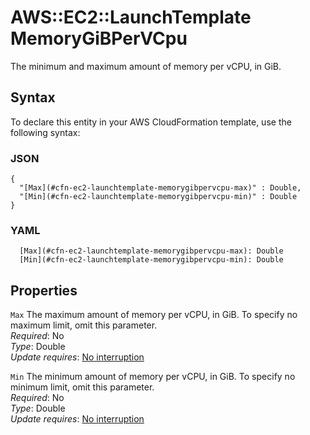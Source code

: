 # AWS::EC2::LaunchTemplate MemoryGiBPerVCpu<a name="aws-properties-ec2-launchtemplate-memorygibpervcpu"></a>

The minimum and maximum amount of memory per vCPU, in GiB\.

## Syntax<a name="aws-properties-ec2-launchtemplate-memorygibpervcpu-syntax"></a>

To declare this entity in your AWS CloudFormation template, use the following syntax:

### JSON<a name="aws-properties-ec2-launchtemplate-memorygibpervcpu-syntax.json"></a>

```
{
  "[Max](#cfn-ec2-launchtemplate-memorygibpervcpu-max)" : Double,
  "[Min](#cfn-ec2-launchtemplate-memorygibpervcpu-min)" : Double
}
```

### YAML<a name="aws-properties-ec2-launchtemplate-memorygibpervcpu-syntax.yaml"></a>

```
  [Max](#cfn-ec2-launchtemplate-memorygibpervcpu-max): Double
  [Min](#cfn-ec2-launchtemplate-memorygibpervcpu-min): Double
```

## Properties<a name="aws-properties-ec2-launchtemplate-memorygibpervcpu-properties"></a>

`Max`  <a name="cfn-ec2-launchtemplate-memorygibpervcpu-max"></a>
The maximum amount of memory per vCPU, in GiB\. To specify no maximum limit, omit this parameter\.  
*Required*: No  
*Type*: Double  
*Update requires*: [No interruption](https://docs.aws.amazon.com/AWSCloudFormation/latest/UserGuide/using-cfn-updating-stacks-update-behaviors.html#update-no-interrupt)

`Min`  <a name="cfn-ec2-launchtemplate-memorygibpervcpu-min"></a>
The minimum amount of memory per vCPU, in GiB\. To specify no minimum limit, omit this parameter\.  
*Required*: No  
*Type*: Double  
*Update requires*: [No interruption](https://docs.aws.amazon.com/AWSCloudFormation/latest/UserGuide/using-cfn-updating-stacks-update-behaviors.html#update-no-interrupt)